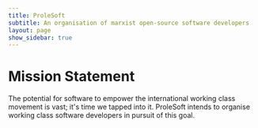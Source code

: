```yaml
---
title: ProleSoft
subtitle: An organisation of marxist open-source software developers
layout: page
show_sidebar: true
---
```


# Mission Statement

The potential for software to empower the international working class movement is vast; it's time we tapped into it. ProleSoft intends to organise
working class software developers in pursuit of this goal.